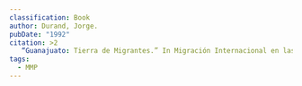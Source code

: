 ```yaml
---
classification: Book
author: Durand, Jorge.
pubDate: "1992"
citation: >2
   “Guanajuato: Tierra de Migrantes.” In Migración Internacional en las Fronteras Norte y Sur de México (pp. 125-138). México: Consejo Nacional de Población.
tags:
  - MMP
---
```

